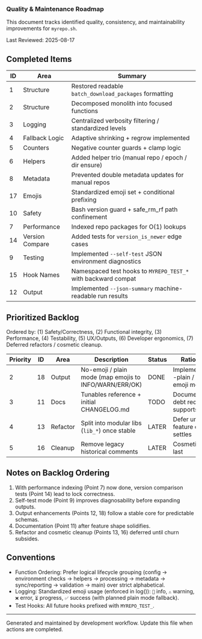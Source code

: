 ### Quality & Maintenance Roadmap

This document tracks identified quality, consistency, and maintainability improvements for `myrepo.sh`.

Last Reviewed: 2025-08-17

## Completed Items

| ID | Area | Summary |
|----|------|---------|
| 1 | Structure | Restored readable `batch_download_packages` formatting |
| 2 | Structure | Decomposed monolith into focused functions |
| 3 | Logging | Centralized verbosity filtering / standardized levels |
| 4 | Fallback Logic | Adaptive shrinking + regrow implemented |
| 5 | Counters | Negative counter guards + clamp logic |
| 6 | Helpers | Added helper trio (manual repo / epoch / dir ensure) |
| 8 | Metadata | Prevented double metadata updates for manual repos |
| 17 | Emojis | Standardized emoji set + conditional prefixing |
| 10 | Safety | Bash version guard + safe_rm_rf path confinement |
| 7 | Performance | Indexed repo packages for O(1) lookups |
| 14 | Version Compare | Added tests for `version_is_newer` edge cases |
| 9 | Testing | Implemented `--self-test` JSON environment diagnostics |
| 15 | Hook Names | Namespaced test hooks to `MYREPO_TEST_*` with backward compat |
| 12 | Output | Implemented `--json-summary` machine-readable run results |

## Prioritized Backlog

Ordered by: (1) Safety/Correctness, (2) Functional integrity, (3) Performance, (4) Testability, (5) UX/Outputs, (6) Developer ergonomics, (7) Deferred refactors / cosmetic cleanup.

| Priority | ID | Area | Description | Status | Rationale |
|----------|----|------|-------------|--------|-----------|
| 2 | 18 | Output | No-emoji / plain mode (map emojis to INFO/WARN/ERR/OK) | DONE | Implemented --plain / --no-emoji mode |
| 3 | 11 | Docs | Tunables reference + initial CHANGELOG.md | TODO | Documentation debt reduction; supports users |
| 4 | 13 | Refactor | Split into modular libs (`lib_*`) once stable | LATER | Defer until feature churn settles |
| 5 | 16 | Cleanup | Remove legacy historical comments | LATER | Cosmetic; safe last |

## Notes on Backlog Ordering

1. With performance indexing (Point 7) now done, version comparison tests (Point 14) lead to lock correctness.
2. Self-test mode (Point 9) improves diagnosability before expanding outputs.
3. Output enhancements (Points 12, 18) follow a stable core for predictable schemas.
4. Documentation (Point 11) after feature shape solidifies.
5. Refactor and cosmetic cleanup (Points 13, 16) deferred until churn subsides.

## Conventions

* Function Ordering: Prefer logical lifecycle grouping (config → environment checks → helpers → processing → metadata → sync/reporting → validation → main) over strict alphabetical.
* Logging: Standardized emoji usage (enforced in log()): `📘` info, `⚠️` warning, `❌` error, `⏳` progress, `✅` success (with planned plain mode fallback).
* Test Hooks: All future hooks prefixed with `MYREPO_TEST_`.

---
Generated and maintained by development workflow. Update this file when actions are completed.
